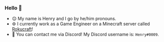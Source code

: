 ### Hello 👋

<!-- **Henry055/Henry055** is a ✨ _special_ ✨ repository because its `README.md` (this file) appears on your GitHub profile. -->

- 😌 My name is Henry and I go by he/him pronouns.
- ⚙️ I currently work as a Game Engineer on a Minecraft server called [Rokucraft](https://www.rokucraft.com)!
- 💬 You can contact me via Discord! My Discord username is: `Henry#0009`.
